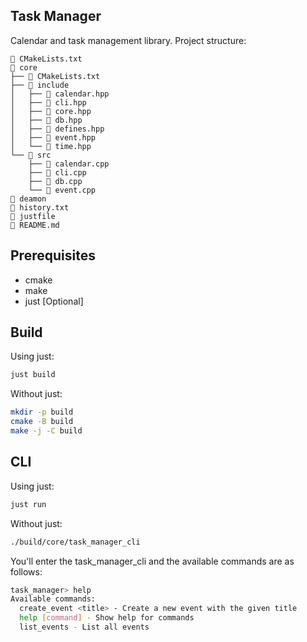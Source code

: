 ## Task Manager

Calendar and task management library. Project structure:

```
 CMakeLists.txt
 core
├──  CMakeLists.txt
├──  include
│   ├──  calendar.hpp
│   ├──  cli.hpp
│   ├──  core.hpp
│   ├──  db.hpp
│   ├──  defines.hpp
│   ├──  event.hpp
│   └──  time.hpp
└──  src
    ├──  calendar.cpp
    ├──  cli.cpp
    ├──  db.cpp
    └──  event.cpp
 deamon
 history.txt
 justfile
󰂺 README.md

```

## Prerequisites

- cmake
- make
- just \[Optional\]

## Build

Using just:

```bash
just build
```

Without just:

```bash
mkdir -p build
cmake -B build
make -j -C build
```

## CLI

Using just:

```bash
just run
```

Without just:

```bash
./build/core/task_manager_cli
```

You'll enter the task_manager_cli and the available commands are as follows:

```bash
task_manager> help
Available commands:
  create_event <title> - Create a new event with the given title
  help [command] - Show help for commands
  list_events - List all events

```
